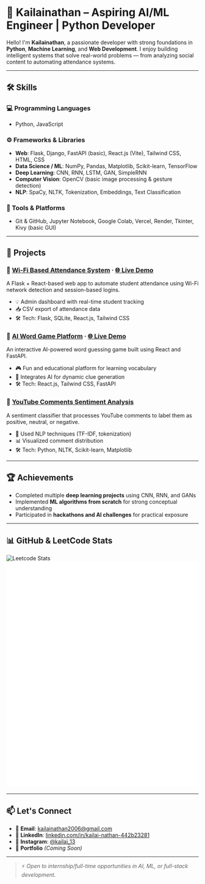 
# 💼 Kailainathan – Aspiring AI/ML Engineer | Python Developer

Hello! I'm **Kailainathan**, a passionate developer with strong foundations in **Python**, **Machine Learning**, and **Web Development**. I enjoy building intelligent systems that solve real-world problems — from analyzing social content to automating attendance systems.
 
---

## 🛠️ Skills 

### 💻 Programming Languages

* Python, JavaScript

### ⚙️ Frameworks & Libraries

* **Web**: Flask, Django, FastAPI (basic), React.js (Vite), Tailwind CSS, HTML, CSS
* **Data Science / ML**: NumPy, Pandas, Matplotlib, Scikit-learn, TensorFlow
* **Deep Learning**: CNN, RNN, LSTM, GAN, SimpleRNN
* **Computer Vision**: OpenCV (basic image processing & gesture detection)
* **NLP**: SpaCy, NLTK, Tokenization, Embeddings, Text Classification

### 🧰 Tools & Platforms

* Git & GitHub, Jupyter Notebook, Google Colab, Vercel, Render, Tkinter, Kivy (basic GUI)

---

## 🚀 Projects

### 🔷 [Wi-Fi Based Attendance System](https://github.com/kailai-13/True_Wifi_Attendance) · [🌐 Live Demo](https://true-wifi-attendence.onrender.com/)

A Flask + React-based web app to automate student attendance using Wi-Fi network detection and session-based logins.

* 💡 Admin dashboard with real-time student tracking
* 📥 CSV export of attendance data
* 🛠️ Tech: Flask, SQLite, React.js, Tailwind CSS

### 🔷 [AI Word Game Platform](https://github.com/kailai-13/ai-word-game) · [🌐 Live Demo](https://ai-game-frontend-ten.vercel.app/)

An interactive AI-powered word guessing game built using React and FastAPI.

* 🎮 Fun and educational platform for learning vocabulary
* 🧠 Integrates AI for dynamic clue generation
* 🛠️ Tech: React.js, Tailwind CSS, FastAPI

### 🔷 [YouTube Comments Sentiment Analysis](https://github.com/kailai-13/Youtube_Comments_Analysis)

A sentiment classifier that processes YouTube comments to label them as positive, neutral, or negative.

* 🧠 Used NLP techniques (TF-IDF, tokenization)
* 📊 Visualized comment distribution
* 🛠️ Tech: Python, NLTK, Scikit-learn, Matplotlib

---

## 🏆 Achievements

* Completed multiple **deep learning projects** using CNN, RNN, and GANs
* Implemented **ML algorithms from scratch** for strong conceptual understanding
* Participated in **hackathons and AI challenges** for practical exposure

---

## 📊 GitHub & LeetCode Stats

![Leetcode Stats](https://leetcard.jacoblin.cool/kailainathan_13)
![](https://raw.githubusercontent.com/kailai-13/stats_for_me/master/generated/overview.svg#gh-dark-mode-only)
![](https://raw.githubusercontent.com/kailai-13/stats_for_me/master/generated/languages.svg#gh-dark-mode-only)

---

## 📫 Let's Connect

* 📧 **Email**: [kailainathan2006@gmail.com](mailto:kailainathan2006@gmail.com)
* 🔗 **LinkedIn**: [linkedin.com/in/kailai-nathan-442b23281](https://www.linkedin.com/in/kailai-nathan-442b23281/)
* 📸 **Instagram**: [@kailai\_13](https://www.instagram.com/kailai_13/)
* 🧠 **Portfolio** *(Coming Soon)*

---

> ⚡ *Open to internship/full-time opportunities in AI, ML, or full-stack development.*

